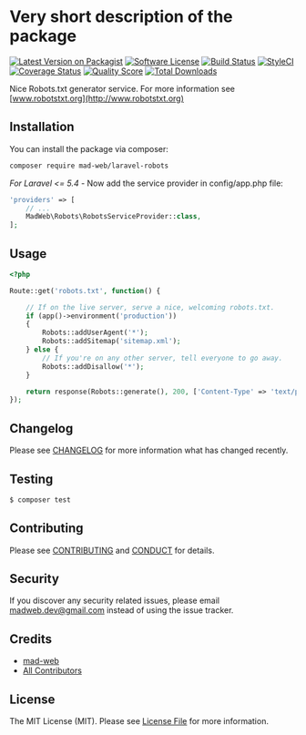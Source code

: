 # Very short description of the package

[![Latest Version on Packagist][ico-version]][link-packagist]
[![Software License][ico-license]](LICENSE.md)
[![Build Status][ico-travis]][link-travis]
[![StyleCI][ico-style]][link-style]
[![Coverage Status][ico-scrutinizer]][link-scrutinizer]
[![Quality Score][ico-code-quality]][link-code-quality]
[![Total Downloads][ico-downloads]][link-downloads]

Nice Robots.txt generator service. For more information see [www.robotstxt.org](http://www.robotstxt.org)

## Installation

You can install the package via composer:

```bash
composer require mad-web/laravel-robots
```

_*For Laravel <= 5.4*_ - Now add the service provider in config/app.php file:
```php
'providers' => [
    // ...
    MadWeb\Robots\RobotsServiceProvider::class,
];
```

## Usage

```php
<?php

Route::get('robots.txt', function() {

    // If on the live server, serve a nice, welcoming robots.txt.
    if (app()->environment('production'))
    {
        Robots::addUserAgent('*');
        Robots::addSitemap('sitemap.xml');
    } else {
        // If you're on any other server, tell everyone to go away.
        Robots::addDisallow('*');
    }

    return response(Robots::generate(), 200, ['Content-Type' => 'text/plain']);
});
```

## Changelog

Please see [CHANGELOG](CHANGELOG.md) for more information what has changed recently.

## Testing

``` bash
$ composer test
```

## Contributing

Please see [CONTRIBUTING](CONTRIBUTING.md) and [CONDUCT](CONDUCT.md) for details.

## Security

If you discover any security related issues, please email madweb.dev@gmail.com instead of using the issue tracker.

## Credits

- [mad-web](https://github.com/mad-web)
- [All Contributors](../../contributors)

## License

The MIT License (MIT). Please see [License File](LICENSE.md) for more information.

[ico-version]: https://img.shields.io/packagist/v/mad-web/laravel-robots.svg?style=flat-square
[ico-license]: https://img.shields.io/badge/license-MIT-brightgreen.svg?style=flat-square
[ico-travis]: https://img.shields.io/travis/mad-web/laravel-robots/master.svg?style=flat-square
[ico-style]: https://styleci.io/repos/107463951/shield
[ico-scrutinizer]: https://img.shields.io/scrutinizer/coverage/g/mad-web/laravel-robots.svg?style=flat-square
[ico-code-quality]: https://img.shields.io/scrutinizer/g/mad-web/laravel-robots.svg?style=flat-square
[ico-downloads]: https://img.shields.io/packagist/dt/mad-web/laravel-robots.svg?style=flat-square

[link-packagist]: https://packagist.org/packages/mad-web/laravel-robots
[link-travis]: https://travis-ci.org/mad-web/laravel-robots
[link-style]: https://styleci.io/repos/107463951
[link-scrutinizer]: https://scrutinizer-ci.com/g/mad-web/laravel-robots/code-structure
[link-code-quality]: https://scrutinizer-ci.com/g/mad-web/laravel-robots
[link-downloads]: https://packagist.org/packages/mad-web/laravel-robots
[link-author]: https://github.com/mad-web
[link-contributors]: ../../contributors